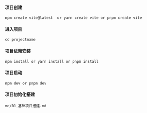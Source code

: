 #### 项目创建
    npm create vite@latest  or yarn create vite or pnpm create vite
#### 进入项目
    cd projectname
#### 项目依赖安装
    npm install or yarn install or pnpm install
#### 项目启动
    npm dev or pnpm dev

#### 项目初始化搭建
    md/01_基础项目搭建.md
